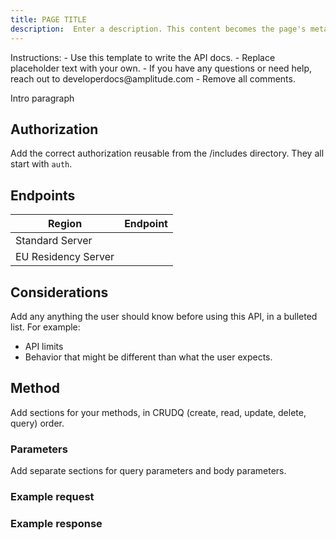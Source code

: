 ```yaml
---
title: PAGE TITLE
description:  Enter a description. This content becomes the page's meta description.
---
```

<!-- markdownlint-disable -->
<!-- vale off -->
<!-->
Instructions: 
- Use this template to write the API docs.
- Replace placeholder text with your own.
- If you have any questions or need help, reach out to developerdocs@amplitude.com
- Remove all comments. 
</-->

Intro paragraph

## Authorization

Add the correct authorization reusable from the /includes directory. They all start with `auth`.

## Endpoints

| Region | Endpoint |
| --- | --- |
| Standard Server | <ADD ENDPOINT URL> |
| EU Residency Server | <ADD EU ENDPOINT URL> |

## Considerations

Add any anything the user should know before using this API, in a bulleted list. For example: 
- API limits
- Behavior that might be different than what the user expects. 


## Method 

Add sections for your methods, in CRUDQ (create, read, update, delete, query) order. 

### Parameters

Add separate sections for query parameters and body parameters. 

### Example request

### Example response
